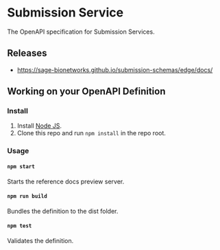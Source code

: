 # Submission Service

The OpenAPI specification for Submission Services.

## Releases
* https://sage-bionetworks.github.io/submission-schemas/edge/docs/


## Working on your OpenAPI Definition

### Install

1. Install [Node JS](https://nodejs.org/).
2. Clone this repo and run `npm install` in the repo root.

### Usage

#### `npm start`

Starts the reference docs preview server.

#### `npm run build`

Bundles the definition to the dist folder.

#### `npm test`

Validates the definition.